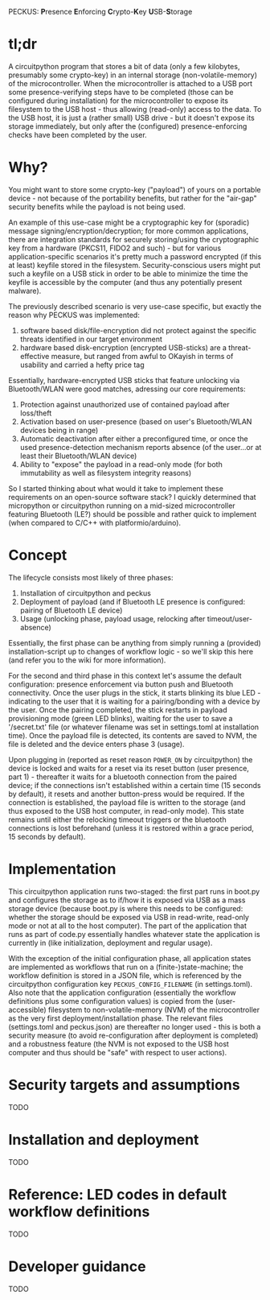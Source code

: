 PECKUS: **P**resence **E**nforcing **C**rypto-**K**ey **U**SB-**S**torage

# tl;dr
A circuitpython program that stores a bit of data (only a few kilobytes, presumably some crypto-key) in an internal storage (non-volatile-memory) of the microcontroller. When the microcontroller is attached to a USB port some presence-verifying steps have to be completed (those can be configured during installation) for the microcontroller to expose its filesystem to the USB host - thus allowing (read-only) access to the data. To the USB host, it is just a (rather small) USB drive - but it doesn't expose its storage immediately, but only after the (configured) presence-enforcing checks have been completed by the user.

# Why?
You might want to store some crypto-key ("payload") of yours on a portable device - not because of the portability benefits, but rather for the "air-gap" security benefits while the payload is not being used.

An example of this use-case might be a cryptographic key for (sporadic) message signing/encryption/decryption; for more common applications, there are integration standards for securely storing/using the cryptographic key from a hardware (PKCS11, FIDO2 and such) - but for various application-specific scenarios it's pretty much a password encrypted (if this at least) keyfile stored in the filesystem. Security-conscious users might put such a keyfile on a USB stick in order to be able to minimize the time the keyfile is accessible by the computer (and thus any potentially present malware). 

The previously described scenario is very use-case specific, but exactly the reason why PECKUS was implemented:
1. software based disk/file-encryption did not protect against the specific threats identified in our target environment
2. hardware based disk-encryption (encrypted USB-sticks) are a threat-effective measure, but ranged from awful to OKayish in terms of usability and carried a hefty price tag

Essentially, hardware-encrypted USB sticks that feature unlocking via Bluetooth/WLAN were good matches, adressing our core requirements:
1. Protection against unauthorized use of contained payload after loss/theft
2. Activation based on user-presence (based on user's Bluetooth/WLAN devices being in range)
3. Automatic deactivation after either a preconfigured time, or once the used presence-detection mechanism reports absence (of the user...or at least their Bluetooth/WLAN device) 
4. Ability to "expose" the payload in a read-only mode (for both immutability as well as filesystem integrity reasons)

So I started thinking about what would it take to implement these requirements on an open-source software stack? I quickly determined that micropython or circuitpython running on a mid-sized microcontroller featuring Bluetooth (LE?) should be possible and rather quick to implement (when compared to C/C++ with platformio/arduino).

# Concept

The lifecycle consists most likely of three phases:
1. Installation of circuitpython and peckus
2. Deployment of payload (and if Bluetooth LE presence is configured: pairing of Bluetooth LE device)
3. Usage (unlocking phase, payload usage, relocking after timeout/user-absence)

Essentially, the first phase can be anything from simply running a (provided) installation-script up to changes of workflow logic - so we'll skip this here (and refer you to the wiki for more information).

For the second and third phase in this context let's assume the default configuration: presence enforcement via button push and Bluetooth connectivity. Once the user plugs in the stick, it starts blinking its blue LED - indicating to the user that it is waiting for a pairing/bonding with a device by the user. Once the pairing completed, the stick restarts in payload provisioning mode (green LED blinks), waiting for the user to save a '/secret.txt' file (or whatever filename was set in settings.toml at installation time). Once the payload file is detected, its contents are saved to NVM, the file is deleted and the device enters phase 3 (usage).

Upon plugging in (reported as reset reason `POWER_ON` by circuitpython) the device is locked and waits for a reset via its reset button (user presence, part 1) - thereafter it waits for a bluetooth connection from the paired device; if the connections isn't established within a certain time (15 seconds by default), it resets and another button-press would be required. If the connection is established, the payload file is written to the storage (and thus exposed to the USB host computer, in read-only mode). This state remains until either the relocking timeout triggers or the bluetooth connections is lost beforehand (unless it is restored within a grace period, 15 seconds by default).

# Implementation

This circuitpython application runs two-staged: the first part runs in boot.py and configures the storage as to if/how it is exposed via USB as a mass storage device (because boot.py is where this needs to be configured: whether the storage should be exposed via USB in read-write, read-only mode or not at all to the host computer). The part of the application that runs as part of code.py essentially handles whatever state the application is currently in (like initialization, deployment and regular usage).

With the exception of the initial configuration phase, all application states are implemented as workflows that run on a (finite-)state-machine; the workflow definition is stored in a JSON file, which is referenced by the circuitpython configuration key `PECKUS_CONFIG_FILENAME` (in settings.toml). Also note that the application configuration (essentially the workflow definitions plus some configuration values) is copied from the (user-accessible) filesystem to non-volatile-memory (NVM) of the microcontroller as the very first deployment/installation phase. The relevant files (settings.toml and peckus.json) are thereafter no longer used - this is both a security measure (to avoid re-configuration after deployment is completed) and a robustness feature (the NVM is not exposed to the USB host computer and thus should be "safe" with respect to user actions).

# Security targets and assumptions

TODO

# Installation and deployment

TODO

# Reference: LED codes in default workflow definitions

TODO

# Developer guidance

TODO

